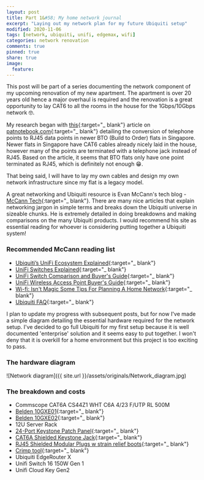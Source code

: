 ```yaml
---
layout: post
title: Part 1&#58; My home network journal
excerpt: "Laying out my network plan for my future Ubiquiti setup"
modified: 2020-11-06
tags: [network, ubiquiti, unifi, edgemax, wifi]
categories: network renovation
comments: true
pinned: true
share: true
image:
  feature:
---
```


This post will be part of a series documenting the network component of my upcoming renovation of my new apartment. The apartment is over 20 years old hence a major overhaul is required and the renovation is a great opportunity to lay CAT6 to all the rooms in the house for the 1Gbps/10Gbps network 🤓.

My research began with [this](https://www.patnotebook.com/bto-networking-singapore/){:target="_ blank"} article on [patnotebook.com](https://patnotebook.com){:target="_ blank"} detailing the conversion of telephone points to RJ45 data points in newer BTO (Build to Order) flats in Singapore. Newer flats in Singapore have CAT6 cables already nicely laid in the house, however many of the points are terminated with a telephone jack instead of RJ45. Based on the article, it seems that BTO flats only have one point terminated as RJ45, which is definitely not enough 😁.

That being said, I will have to lay my own cables and design my own network infrastructure since my flat is a legacy model.

A great networking and Ubiquiti resource is Evan McCann's tech blog - [McCann Tech](https://evanmccann.net/){:target="_ blank"}. There are many nice articles that explain networking jargon in simple terms and breaks down the Ubiquiti universe in sizeable chunks. He is extremely detailed in doing breakdowns and making comparisons on the many Ubiquiti products. I would recommend his site as essential reading for whoever is considering putting together a Ubiquiti system!

### Recommended McCann reading list

* [Ubiquiti’s UniFi Ecosystem Explained](https://evanmccann.net/blog/unifi-ecosystem-overview){:target="_ blank"}
* [UniFi Switches Explained](https://evanmccann.net/blog/2020/6/unifi-switches-explained){:target="_ blank"}
* [UniFi Switch Comparison and Buyer's Guide](https://evanmccann.net/blog/2020/6/unifi-switches-buyers-guide){:target="_ blank"}
* [UniFi Wireless Access Point Buyer's Guide](https://evanmccann.net/blog/unifi-ap-breakdown){:target="_ blank"}
* [Wi-fi&#58; Isn't Magic Some Tips For Planning A Home Network](https://evanmccann.net/blog/home-network-tips){:target="_ blank"}
* [Ubiquiti FAQ](https://evanmccann.net/blog/2020/6/ubiquiti-faq){:target="_ blank"}

I plan to update my progress with subsequent posts, but for now I've made a simple diagram detailing the essential hardware required for the network setup. I've decided to go full Ubiquiti for my first setup because it is well documented 'enterprise' solution and it seems easy to put together. I won't deny that it is overkill for a home environment but this project is too exciting to pass.

### The hardware diagram

![Network diagram]({{ site.url }}/assets/originals/Network_diagram.jpg)

### The breakdown and costs

* Commscope CAT6A CS44Z1 WHT C6A 4/23 F/UTP RL 500M
* [Belden 10GXE01](https://catalog.belden.com/techdata/EN/10GXE01_techdata.pdf){:target="_ blank"}
* [Belden 10GXE02](https://catalog.belden.com/techdata/EN/10GXE02_techdata.pdf){:target="_ blank"}
* 12U Server Rack
* [24-Port Keystone Patch Panel](https://www.amazon.com/dp/B0072JVT02/ref=emc_b_5_i){:target="_ blank"}
* [CAT6A Shielded Keystone Jack](https://www.amazon.com/Listed-Cable-Matters-Shielded-Keystone/dp/B00CLVAJCK/ref=sr_1_1_sspa?dchild=1&keywords=cat6a+shielded+keystone&qid=1603117867&sr=8-1-spons&psc=1&spLa=ZW5jcnlwdGVkUXVhbGlmaWVyPUExTkRGQjNVTjQ0NzBFJmVuY3J5cHRlZElkPUEwNTE2NDAwMjRWNkVCN1FBWVZPJmVuY3J5cHRlZEFkSWQ9QVVOT0wxRFNZUEJMNSZ3aWRnZXROYW1lPXNwX2F0ZiZhY3Rpb249Y2xpY2tSZWRpcmVjdCZkb05vdExvZ0NsaWNrPXRydWU=){:target="_ blank"}
* [RJ45 Shielded Modular Plugs w strain relief boots](https://www.amazon.com/Cable-Matters-50-Pack-Shielded-Modular/dp/B00E4OCOUW/ref=pd_bxgy_img_3/142-1063064-5847132?_encoding=UTF8&pd_rd_i=B00E4OCOUW&pd_rd_r=c0dcf1bd-29a1-4ee7-94f5-e4b70786cc6f&pd_rd_w=4BiTh&pd_rd_wg=JWIZa&pf_rd_p=ce6c479b-ef53-49a6-845b-bbbf35c28dd3&pf_rd_r=H2TX043ZN9JE83VTSM5E&psc=1&refRID=H2TX043ZN9JE83VTSM5E){:target="_ blank"}
* [Crimp tool](https://www.amazon.com/Cable-Matters-Crimp-Shielded-Keystone/dp/B074HLYJ4J/ref=pd_bxgy_2/142-1063064-5847132?_encoding=UTF8&pd_rd_i=B074HLYJ4J&pd_rd_r=d478e5fb-1a04-43ae-9e2c-8cd2b635284a&pd_rd_w=iPFhI&pd_rd_wg=EIqkr&pf_rd_p=ce6c479b-ef53-49a6-845b-bbbf35c28dd3&pf_rd_r=N3R06Y826ATAWEF8R2KP&psc=1&refRID=N3R06Y826ATAWEF8R2KP){:target="_ blank"}
* Ubiquiti EdgeRouter X
* Unifi Switch 16 150W Gen 1
* Unifi Cloud Key Gen2
